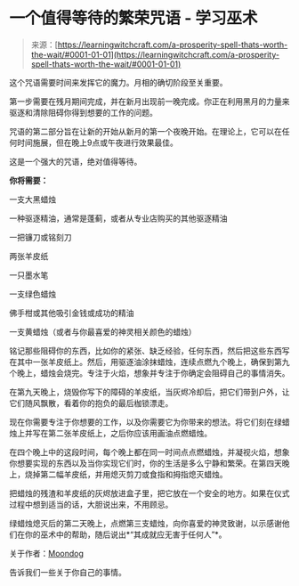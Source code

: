 <!--yml

category: 未分类

日期：2024年06月12日18:16:22

-->

# 一个值得等待的繁荣咒语 - 学习巫术

> 来源：[https://learningwitchcraft.com/a-prosperity-spell-thats-worth-the-wait/#0001-01-01](https://learningwitchcraft.com/a-prosperity-spell-thats-worth-the-wait/#0001-01-01)

这个咒语需要时间来发挥它的魔力。月相的确切阶段至关重要。

第一步需要在残月期间完成，并在新月出现前一晚完成。你正在利用黑月的力量来驱逐和清除阻碍你得到想要的工作的问题。

咒语的第二部分旨在让新的开始从新月的第一个夜晚开始。在理论上，它可以在任何时间施展，但在晚上9点或午夜进行效果最佳。

这是一个强大的咒语，绝对值得等待。

**你将需要：**

一支大黑蜡烛

一种驱逐精油，通常是蓬蓟，或者从专业店购买的其他驱逐精油

一把镰刀或铭刻刀

两张羊皮纸

一只墨水笔

一支绿色蜡烛

佛手柑或其他吸引金钱或成功的精油

一支黄蜡烛（或者与你最喜爱的神灵相关颜色的蜡烛）

铭记那些阻碍你的东西，比如你的紧张、缺乏经验，任何东西，然后把这些东西写在其中一张羊皮纸上。然后，用驱逐油涂抹蜡烛，连续点燃九个晚上，确保到第九个晚上，蜡烛会烧完。专注于火焰，想象并专注于你确定会阻碍自己的事情消失。

在第九天晚上，烧毁你写下的障碍的羊皮纸，当灰烬冷却后，把它们带到户外，让它们随风飘散，看着你的抱负的最后枷锁漂走。

现在你需要专注于你想要的工作，以及你需要它为你带来的想法。将它们刻在绿蜡烛上并写在第二张羊皮纸上，之后你应该用画油点燃蜡烛。

在四个晚上中的这段时间，每个晚上都在同一时间点点燃蜡烛，并凝视火焰，想象你想要实现的东西以及当你实现它们时，你的生活是多么宁静和繁荣。在第四天晚上，烧掉第二幅羊皮纸，并用熄灭剪刀或食指和拇指熄灭蜡烛。

把蜡烛的残渣和羊皮纸的灰烬放进盒子里，把它放在一个安全的地方。如果在仪式过程中想到适当的话，大胆说出来，不用顾忌。

绿蜡烛熄灭后的第二天晚上，点燃第三支蜡烛，向你喜爱的神灵致谢，以示感谢他们在你的巫术中的帮助，随后说出*“其成就应无害于任何人”*。

关于作者：[Moondog](https://learningwitchcraft.com/profile/?tthayer/)

告诉我们一些关于你自己的事情。
